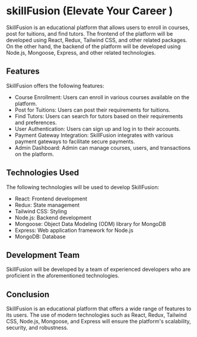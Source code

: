 # skillFusion (Elevate Your Career )


SkillFusion is an educational platform that allows users to enroll in courses, post for tuitions, and find tutors. The frontend of the platform will be developed using React, Redux, Tailwind CSS, and other related packages. On the other hand, the backend of the platform will be developed using Node.js, Mongoose, Express, and other related technologies.

## Features

SkillFusion offers the following features:

- Course Enrollment: Users can enroll in various courses available on the platform.
- Post for Tuitions: Users can post their requirements for tuitions.
- Find Tutors: Users can search for tutors based on their requirements and preferences.
- User Authentication: Users can sign up and log in to their accounts.
- Payment Gateway Integration: SkillFusion integrates with various payment gateways to facilitate secure payments.
- Admin Dashboard: Admin can manage courses, users, and transactions on the platform.

## Technologies Used

The following technologies will be used to develop SkillFusion:

- React: Frontend development
- Redux: State management
- Tailwind CSS: Styling
- Node.js: Backend development
- Mongoose: Object Data Modeling (ODM) library for MongoDB
- Express: Web application framework for Node.js
- MongoDB: Database

## Development Team

SkillFusion will be developed by a team of experienced developers who are proficient in the aforementioned technologies.

## Conclusion

SkillFusion is an educational platform that offers a wide range of features to its users. The use of modern technologies such as React, Redux, Tailwind CSS, Node.js, Mongoose, and Express will ensure the platform's scalability, security, and robustness.


